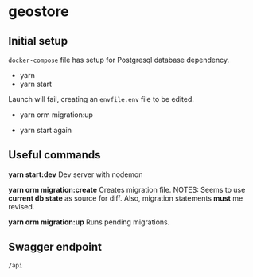 # geostore

## Initial setup

`docker-compose` file has setup for Postgresql database dependency.

- yarn
- yarn start

Launch will fail, creating an `envfile.env` file to be edited.

- yarn orm migration:up

- yarn start again

## Useful commands

**yarn start:dev** Dev server with nodemon

**yarn orm migration:create** Creates migration file. NOTES: Seems to use **current db state** as source for diff. Also, migration statements **must** me revised.

**yarn orm migration:up** Runs pending migrations.

## Swagger endpoint

`/api`
